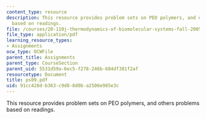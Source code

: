 ```yaml
---
content_type: resource
description: This resource provides problem sets on PEO polymers, and others problems
  based on readings.
file: /courses/20-110j-thermodynamics-of-biomolecular-systems-fall-2005/91cc428db363c9d88d0ba2506e985e3c_ps09.pdf
file_type: application/pdf
learning_resource_types:
- Assignments
ocw_type: OCWFile
parent_title: Assignments
parent_type: CourseSection
parent_uid: 5531d59a-6ec5-f278-246b-684df381f2af
resourcetype: Document
title: ps09.pdf
uid: 91cc428d-b363-c9d8-8d0b-a2506e985e3c
---
```

This resource provides problem sets on PEO polymers, and others problems based on readings.


